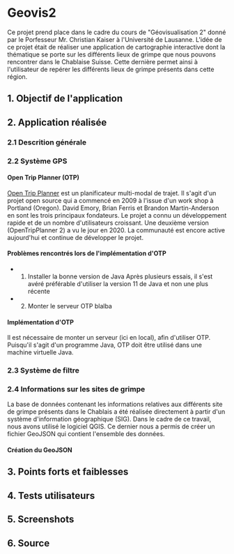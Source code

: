 
# Geovis2

Ce projet prend place dans le cadre du cours de "Géovisualisation 2" donné par le Porfesseur Mr.  Christian Kaiser à l'Université de Lausanne. L'idée de ce projet était de réaliser une application de cartographie interactive dont la thématique se porte sur les différents lieux de grimpe que nous pouvons rencontrer dans le Chablaise Suisse. Cette dernière permet ainsi à l'utilisateur de repérer les différents lieux de grimpe présents dans cette région.

## 1. Objectif de l'application



## 2. Application réalisée

### 2.1 Descrition générale

### 2.2 Système GPS

#### Open Trip Planner (OTP)

[Open Trip Planner](http://docs.opentripplanner.org/en/latest/) est un planificateur multi-modal de trajet. Il s'agit d'un projet open source qui a commencé en 2009 à l'issue d'un work shop à Portland (Oregon). David Emory, Brian Ferris et Brandon Martin-Anderson en sont les trois principaux fondateurs. Le projet a connu un développement rapide et de un nombre d'utilisateurs croissant. Une deuxième version (OpenTripPlanner 2) a vu le jour en 2020. La communauté est encore active aujourd'hui et continue de développer le projet.

#### Problèmes rencontrés lors de l'implémentation d'OTP

* 1. Installer la bonne version de Java
    Après plusieurs essais, il s'est avéré préférable d'utiliser la version 11 de Java et non une plus récente

* 2. Monter le serveur OTP
    blalba

#### Implémentation d'OTP

Il est nécessaire de monter un serveur (ici en local), afin d'utiliser OTP. Puisqu'il s'agit d'un programme Java, OTP doit être utilisé dans une machine virtuelle Java. 
### 2.3 Système de filtre

### 2.4 Informations sur les sites de grimpe

La base de données contenant les informations relatives aux différents site de grimpe présents dans le Chablais a été réalisée directement à partir d'un système d'information géographique (SIG). Dans le cadre de ce travail, nous avons utilisé le logiciel QGIS. Ce dernier nous a permis de créer un fichier GeoJSON qui contient l'ensemble des données.

#### Création du GeoJSON

## 3. Points forts et faiblesses

## 4. Tests utilisateurs

## 5. Screenshots

## 6. Source




